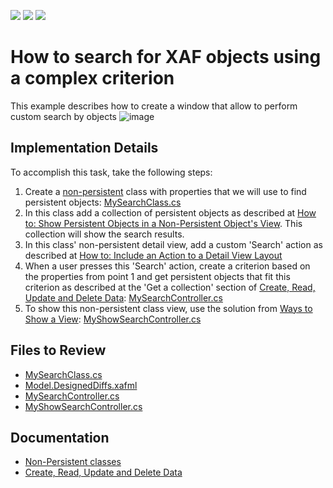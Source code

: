 <!-- default badges list -->
![](https://img.shields.io/endpoint?url=https://codecentral.devexpress.com/api/v1/VersionRange/128592807/22.2.6%2B)
[![](https://img.shields.io/badge/Open_in_DevExpress_Support_Center-FF7200?style=flat-square&logo=DevExpress&logoColor=white)](https://supportcenter.devexpress.com/ticket/details/E1744)
[![](https://img.shields.io/badge/📖_How_to_use_DevExpress_Examples-e9f6fc?style=flat-square)](https://docs.devexpress.com/GeneralInformation/403183)
<!-- default badges end -->


# How to search for XAF objects using a complex criterion

This example describes how to create a window that allow to perform custom search by objects
![image](https://github.com/DevExpress-Examples/XAF_how-to-search-for-objects-by-using-all-the-properties-or-by-using-more-complex-criteria-e1744/assets/14300209/c5b8ac4b-9e88-4f29-99cd-b2a0bdf64890)



## Implementation Details
To accomplish this task, take the following steps:


1. Create a [non-persistent](https://docs.devexpress.com/eXpressAppFramework/116516/business-model-design-orm/non-persistent-objects) class with properties that we will use to find persistent objects: [MySearchClass.cs](CS/EFCore/ComplexSearchEF/ComplexSearchEF.Module/BusinessObjects/MySearchClass.cs)
2. In this class add a collection of persistent objects as described at [How to: Show Persistent Objects in a Non-Persistent Object's View](https://docs.devexpress.com/eXpressAppFramework/116106/business-model-design-orm/non-persistent-objects/how-to-show-persistent-objects-in-a-non-persistent-objects-view#persistent-collection). This collection will show the search results.
3. In this class' non-persistent detail  view, add a custom 'Search' action as described at [How to: Include an Action to a Detail View Layout](https://docs.devexpress.com/eXpressAppFramework/112816/task-based-help/miscellaneous-ui-customizations/how-to-include-an-action-to-a-detail-view-layout)
4. When a user presses this 'Search' action, create a criterion based on the properties from point 1 and get persistent objects that fit this criterion as described at the 'Get a collection' section of [Create, Read, Update and Delete Data](https://docs.devexpress.com/eXpressAppFramework/113711/concepts/data-manipulation-and-business-logic/create-read-update-and-delete-data): [MySearchController.cs](CS/EFCore/ComplexSearchEF/ComplexSearchEF.Module/Controllers/MySearchController.cs)
5. To show this non-persistent class view, use the solution from [Ways to Show a View](https://docs.devexpress.com/eXpressAppFramework/112803/ui-construction/views/ways-to-show-a-view/ways-to-show-a-view): [MyShowSearchController.cs](CS/EFCore/ComplexSearchEF/ComplexSearchEF.Module/Controllers/MyShowSearchController.cs)


## Files to Review
* [MySearchClass.cs](CS/EFCore/ComplexSearchEF/ComplexSearchEF.Module/BusinessObjects/MySearchClass.cs)
* [Model.DesignedDiffs.xafml](CS/EFCore/ComplexSearchEF/ComplexSearchEF.Module/Model.DesignedDiffs.xafml)
* [MySearchController.cs](CS/EFCore/ComplexSearchEF/ComplexSearchEF.Module/Controllers/MySearchController.cs)
* [MyShowSearchController.cs](CS/EFCore/ComplexSearchEF/ComplexSearchEF.Module/Controllers/MyShowSearchController.cs)

## Documentation

- [Non-Persistent classes](https://docs.devexpress.com/eXpressAppFramework/116516/business-model-design-orm/non-persistent-objects)
- [Create, Read, Update and Delete Data](https://docs.devexpress.com/eXpressAppFramework/113711/data-manipulation-and-business-logic/create-read-update-and-delete-data)
